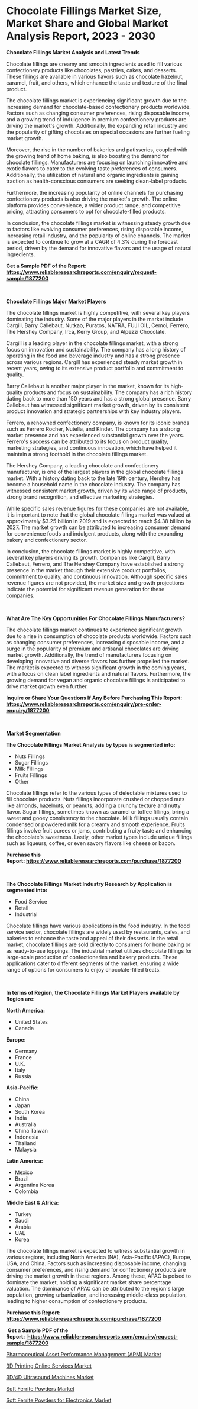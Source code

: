 <p><h1>Chocolate Fillings Market Size, Market Share and Global Market Analysis Report, 2023 - 2030</h1></p><p><strong>Chocolate Fillings Market Analysis and Latest Trends</strong></p>
<p><p>Chocolate fillings are creamy and smooth ingredients used to fill various confectionery products like chocolates, pastries, cakes, and desserts. These fillings are available in various flavors such as chocolate hazelnut, caramel, fruit, and others, which enhance the taste and texture of the final product.</p><p>The chocolate fillings market is experiencing significant growth due to the increasing demand for chocolate-based confectionery products worldwide. Factors such as changing consumer preferences, rising disposable income, and a growing trend of indulgence in premium confectionery products are driving the market's growth. Additionally, the expanding retail industry and the popularity of gifting chocolates on special occasions are further fueling market growth.</p><p>Moreover, the rise in the number of bakeries and patisseries, coupled with the growing trend of home baking, is also boosting the demand for chocolate fillings. Manufacturers are focusing on launching innovative and exotic flavors to cater to the evolving taste preferences of consumers. Additionally, the utilization of natural and organic ingredients is gaining traction as health-conscious consumers are seeking clean-label products.</p><p>Furthermore, the increasing popularity of online channels for purchasing confectionery products is also driving the market's growth. The online platform provides convenience, a wider product range, and competitive pricing, attracting consumers to opt for chocolate-filled products.</p><p>In conclusion, the chocolate fillings market is witnessing steady growth due to factors like evolving consumer preferences, rising disposable income, increasing retail industry, and the popularity of online channels. The market is expected to continue to grow at a CAGR of 4.3% during the forecast period, driven by the demand for innovative flavors and the usage of natural ingredients.</p></p>
<p><strong>Get a Sample PDF of the Report:&nbsp; <a href="https://www.reliableresearchreports.com/enquiry/request-sample/1877200">https://www.reliableresearchreports.com/enquiry/request-sample/1877200</a></strong></p>
<p>&nbsp;</p>
<p><strong>Chocolate Fillings Major Market Players</strong></p>
<p><p>The chocolate fillings market is highly competitive, with several key players dominating the industry. Some of the major players in the market include Cargill, Barry Callebaut, Nutkao, Puratos, NATRA, FUJI OIL, Cemoi, Ferrero, The Hershey Company, Irca, Kerry Group, and Alpezzi Chocolate.</p><p>Cargill is a leading player in the chocolate fillings market, with a strong focus on innovation and sustainability. The company has a long history of operating in the food and beverage industry and has a strong presence across various regions. Cargill has experienced steady market growth in recent years, owing to its extensive product portfolio and commitment to quality.</p><p>Barry Callebaut is another major player in the market, known for its high-quality products and focus on sustainability. The company has a rich history dating back to more than 150 years and has a strong global presence. Barry Callebaut has witnessed significant market growth, driven by its consistent product innovation and strategic partnerships with key industry players.</p><p>Ferrero, a renowned confectionery company, is known for its iconic brands such as Ferrero Rocher, Nutella, and Kinder. The company has a strong market presence and has experienced substantial growth over the years. Ferrero's success can be attributed to its focus on product quality, marketing strategies, and continuous innovation, which have helped it maintain a strong foothold in the chocolate fillings market.</p><p>The Hershey Company, a leading chocolate and confectionery manufacturer, is one of the largest players in the global chocolate fillings market. With a history dating back to the late 19th century, Hershey has become a household name in the chocolate industry. The company has witnessed consistent market growth, driven by its wide range of products, strong brand recognition, and effective marketing strategies.</p><p>While specific sales revenue figures for these companies are not available, it is important to note that the global chocolate fillings market was valued at approximately $3.25 billion in 2019 and is expected to reach $4.38 billion by 2027. The market growth can be attributed to increasing consumer demand for convenience foods and indulgent products, along with the expanding bakery and confectionery sector.</p><p>In conclusion, the chocolate fillings market is highly competitive, with several key players driving its growth. Companies like Cargill, Barry Callebaut, Ferrero, and The Hershey Company have established a strong presence in the market through their extensive product portfolios, commitment to quality, and continuous innovation. Although specific sales revenue figures are not provided, the market size and growth projections indicate the potential for significant revenue generation for these companies.</p></p>
<p>&nbsp;</p>
<p><strong>What Are The Key Opportunities For Chocolate Fillings Manufacturers?</strong></p>
<p><p>The chocolate fillings market continues to experience significant growth due to a rise in consumption of chocolate products worldwide. Factors such as changing consumer preferences, increasing disposable income, and a surge in the popularity of premium and artisanal chocolates are driving market growth. Additionally, the trend of manufacturers focusing on developing innovative and diverse flavors has further propelled the market. The market is expected to witness significant growth in the coming years, with a focus on clean label ingredients and natural flavors. Furthermore, the growing demand for vegan and organic chocolate fillings is anticipated to drive market growth even further.</p></p>
<p><strong>Inquire or Share Your Questions If Any Before Purchasing This Report: <a href="https://www.reliableresearchreports.com/enquiry/pre-order-enquiry/1877200">https://www.reliableresearchreports.com/enquiry/pre-order-enquiry/1877200</a></strong></p>
<p>&nbsp;</p>
<p><strong>Market Segmentation</strong></p>
<p><strong>The Chocolate Fillings Market Analysis by types is segmented into:</strong></p>
<p><ul><li>Nuts Fillings</li><li>Sugar Fillings</li><li>Milk Fillings</li><li>Fruits Fillings</li><li>Other</li></ul></p>
<p><p>Chocolate fillings refer to the various types of delectable mixtures used to fill chocolate products. Nuts fillings incorporate crushed or chopped nuts like almonds, hazelnuts, or peanuts, adding a crunchy texture and nutty flavor. Sugar fillings, sometimes known as caramel or toffee fillings, bring a sweet and gooey consistency to the chocolate. Milk fillings usually contain condensed or powdered milk for a creamy and smooth experience. Fruits fillings involve fruit purees or jams, contributing a fruity taste and enhancing the chocolate's sweetness. Lastly, other market types include unique fillings such as liqueurs, coffee, or even savory flavors like cheese or bacon.</p></p>
<p><strong>Purchase this Report:&nbsp;<a href="https://www.reliableresearchreports.com/purchase/1877200">https://www.reliableresearchreports.com/purchase/1877200</a></strong></p>
<p>&nbsp;</p>
<p><strong>The Chocolate Fillings Market Industry Research by Application is segmented into:</strong></p>
<p><ul><li>Food Service</li><li>Retail</li><li>Industrial</li></ul></p>
<p><p>Chocolate fillings have various applications in the food industry. In the food service sector, chocolate fillings are widely used by restaurants, cafes, and bakeries to enhance the taste and appeal of their desserts. In the retail market, chocolate fillings are sold directly to consumers for home baking or as ready-to-use toppings. The industrial market utilizes chocolate fillings for large-scale production of confectioneries and bakery products. These applications cater to different segments of the market, ensuring a wide range of options for consumers to enjoy chocolate-filled treats.</p></p>
<p>&nbsp;</p>
<p><strong>In terms of Region, the Chocolate Fillings Market Players available by Region are:</strong></p>
<p>
    <p> <strong> North America: </strong>
        <ul>
            <li>United States</li>
            <li>Canada</li>
        </ul>
        </p> 
    <p> <strong> Europe: </strong>
        <ul>
            <li>Germany</li>
            <li>France</li>
            <li>U.K.</li>
            <li>Italy</li>
            <li>Russia</li>
        </ul>
        </p> 
    <p> <strong> Asia-Pacific: </strong>
        <ul>
            <li>China</li>
            <li>Japan</li>
            <li>South Korea</li>
            <li>India</li>
            <li>Australia</li>
            <li>China Taiwan</li>
            <li>Indonesia</li>
            <li>Thailand</li>
            <li>Malaysia</li>
        </ul>
        </p> 
    <p> <strong> Latin America: </strong>
        <ul>
            <li>Mexico</li>
            <li>Brazil</li>
            <li>Argentina Korea</li>
            <li>Colombia</li>
        </ul>
        </p> 
    <p> <strong> Middle East & Africa: </strong>
        <ul>
            <li>Turkey</li>
            <li>Saudi</li>
            <li>Arabia</li>
            <li>UAE</li>
            <li>Korea</li>
        </ul>
    </p>
    </p>
<p><p>The chocolate fillings market is expected to witness substantial growth in various regions, including North America (NA), Asia-Pacific (APAC), Europe, USA, and China. Factors such as increasing disposable income, changing consumer preferences, and rising demand for confectionery products are driving the market growth in these regions. Among these, APAC is poised to dominate the market, holding a significant market share percentage valuation. The dominance of APAC can be attributed to the region's large population, growing urbanization, and increasing middle-class population, leading to higher consumption of confectionery products.</p></p>
<p><strong>Purchase this Report: <a href="https://www.reliableresearchreports.com/purchase/1877200">https://www.reliableresearchreports.com/purchase/1877200</a></strong></p>
<p>&nbsp;<strong>Get a Sample PDF of the Report:&nbsp;&nbsp;<a href="https://www.reliableresearchreports.com/enquiry/request-sample/1877200">https://www.reliableresearchreports.com/enquiry/request-sample/1877200</a></strong></p>
<p><strong></strong></p>
<p><p><a href="https://medium.com/@angelaarnold1941/pharmaceutical-asset-performance-management-apm-market-competitive-analysis-market-trends-and-4b7baa369438">Pharmaceutical Asset Performance Management (APM) Market</a></p><p><a href="https://medium.com/@judithhoffman05/3d-printing-online-services-market-size-market-outlook-and-market-forecast-2023-to-2030-1b9340b054ed">3D Printing Online Services Market</a></p><p><a href="https://medium.com/@anndavis1924/3d-4d-ultrasound-machines-market-insights-into-market-cagr-market-trends-and-growth-strategies-6d9669226a45">3D/4D Ultrasound Machines Market</a></p><p><a href="https://github.com/abdelrhmankishk22/Market-Research-Report-List-1/blob/main/soft-ferrite-powders-market.md">Soft Ferrite Powders Market</a></p><p><a href="https://github.com/maliyahmorrow6654/Market-Research-Report-List-1/blob/main/soft-ferrite-powders-for-electronics-market.md">Soft Ferrite Powders for Electronics Market</a></p></p>